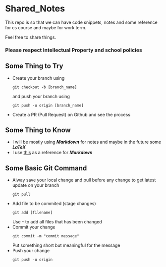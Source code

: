 # Shared_Notes

This repo is so that we can have code snippets, notes and some reference for cs course and maybe for work term. 

Feel free to share things.

### __Please respect Intellectual Property and school policies__

## Some Thing to Try
 - Create your branch using  
    ```git
    git checkout -b [branch_name]
    ```
    and push your branch using
    ```git
    git push -u origin [branch_name]
    ```
- Create a PR (Pull Request) on Github and see the process

## Some Thing to Know
 - I will be mostly using ___Markdown___ for notes and maybe in the future some ___LaTeX___
 - I use [this](https://github.com/adam-p/markdown-here/wiki/Markdown-Cheatsheet) as a reference for ___Markdown___

## Some Basic Git Command
  - Alway save your local change and pull before any change to get latest update on your branch
    ```git
    git pull
    ```
  - Add file to be commited (stage changes)
    ```git
    git add [filename]
    ```
    Use ```*``` to add all files that has been changed
  - Commit your change
    ```git
    git commit -m "commit message"
    ```
    Put something short but meaningful for the message
  - Push your change 
    ```git
    git push -u origin
    ``` 
